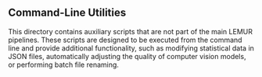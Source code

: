 ## Command-Line Utilities

This directory contains auxiliary scripts that are not part of the main LEMUR pipelines. These scripts are designed to be executed from the command line and provide additional functionality, such as modifying statistical data in JSON files, automatically adjusting the quality of computer vision models, or performing batch file renaming.
